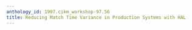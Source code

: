 ```yaml
---
anthology_id: 1997.cikm_workshop-97.56
title: Reducing Match Time Variance in Production Systems with HAL
---
```

